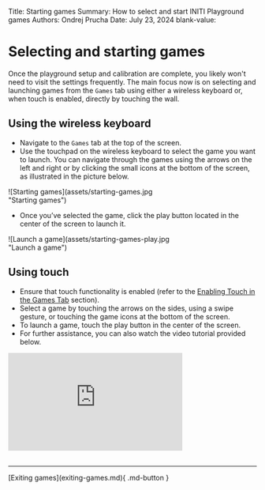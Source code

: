 Title:   Starting games
Summary: How to select and start INITI Playground games
Authors: Ondrej Prucha
Date:    July 23, 2024
blank-value:

# Selecting and starting games

Once the playground setup and calibration are complete, you likely won't need to visit the settings frequently. The main focus now is on selecting and launching games from the `Games` tab using either a wireless keyboard or, when touch is enabled, directly by touching the wall.

## Using the wireless keyboard

- Navigate to the `Games` tab at the top of the screen.
- Use the touchpad on the wireless keyboard to select the game you want to launch. You can navigate through the games using the arrows on the left and right or by clicking the small icons at the bottom of the screen, as illustrated in the picture below.

<div style='width: 70%' class="center" markdown>
![Starting games](assets/starting-games.jpg "Starting games")
</div>

- Once you’ve selected the game, click the play button located in the center of the screen to launch it.
  
<div style='width: 70%' class="center" markdown>
![Launch a game](assets/starting-games-play.jpg "Launch a game")
</div>


## Using touch

- Ensure that touch functionality is enabled (refer to the [Enabling Touch in the Games Tab](enabling-touch.md) section).
- Select a game by touching the arrows on the sides, using a swipe gesture, or touching the game icons at the bottom of the screen.
- To launch a game, touch the play button in the center of the screen.
- For further assistance, you can also watch the video tutorial provided below.


<div style='width: 70%' class="center">
<div style="padding:56.25% 0 0 0;position:relative;">
<iframe src="https://player.vimeo.com/video/796039664?h=1372ba22bb&amp;badge=0&amp;autopause=0&amp;player_id=0&amp;app_id=58479" frameborder="0" allow="autoplay; fullscreen; picture-in-picture; clipboard-write" style="position:absolute;top:0;left:0;width:100%;height:100%;" title="INITI Playground - Starting the game"></iframe>
</div>
<script src="https://player.vimeo.com/api/player.js"></script>
</div>


<br />


----


<div class="center" markdown>
[Exiting games](exiting-games.md){ .md-button }
</div>

<br />